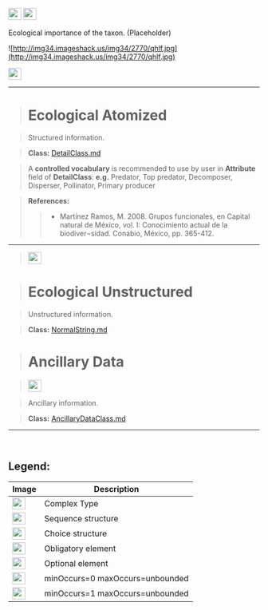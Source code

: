 <img src='http://imageshack.us/a/img16/5397/multipleg.jpg' width='26' height='24' /> <img src='http://img6.imageshack.us/img6/1315/sequencej.jpg' width='26' height='24' />

Ecological importance of the taxon. (Placeholder)


![http://img34.imageshack.us/img34/2770/qhlf.jpg](http://img34.imageshack.us/img34/2770/qhlf.jpg)




<img src='http://img266.imageshack.us/img266/2791/choice.jpg' width='26' height='24' />


---


> # Ecological Atomized #

> Structured information.

> <b>Class:</b> [DetailClass.md](../wiki/DetailClass.md)

> A <b>controlled vocabulary</b>  is recommended to use by user in <b>Attribute</b> field of <b>DetailClass</b>:
> <b>e.g.</b> Predator, Top predator, Decomposer, Disperser, Pollinator, Primary producer

> <b>References:</b>
> > - Martínez Ramos, M. 2008. Grupos funcionales, en Capital natural de México, vol. I: Conocimiento actual de la biodiver¬sidad. Conabio, México, pp. 365-412.



---


> <img src='http://img6.imageshack.us/img6/1315/sequencej.jpg' width='26' height='24' />

> # Ecological Unstructured #

> Unstructured information.

> <b>Class:</b> [NormalString.md](../wiki/NormalString.md) 

> # Ancillary Data #

> <img src='http://img19.imageshack.us/img19/4356/infinitol.jpg' width='26' height='24' />

> Ancillary information.

> <b>Class:</b> [AncillaryDataClass.md](../wiki/AncillaryDataClass.md)


---

<br>
<h2><b>Legend:</b></h2>
<table><thead><th>Image</th><th>Description</th></thead><tbody>
<tr><td><img src='http://imageshack.us/a/img16/5397/multipleg.jpg' width='26' height='24' /></td><td>Complex Type</td></tr>
<tr><td><img src='http://img6.imageshack.us/img6/1315/sequencej.jpg' width='26' height='24' /></td><td>Sequence structure</td></tr>
<tr><td><img src='http://img266.imageshack.us/img266/2791/choice.jpg' width='26' height='24' /></td><td>Choice structure</td></tr>
<tr><td><img src='http://img52.imageshack.us/img52/2777/elementkw.jpg' width='26' height='24' /></td><td>Obligatory element</td></tr>
<tr><td><img src='http://img585.imageshack.us/img585/4808/optional.jpg' width='26' height='24' /></td><td>Optional element</td></tr>
<tr><td><img src='http://img19.imageshack.us/img19/4356/infinitol.jpg' width='26' height='24' /></td><td>minOccurs=0 maxOccurs=unbounded</td></tr>
<tr><td><img src='http://img198.imageshack.us/img198/6134/unoinfinito.jpg' width='26' height='24' /></td><td>minOccurs=1 maxOccurs=unbounded</td></tr>
